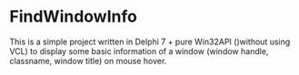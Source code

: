 FindWindowInfo
==============

This is a simple project written in Delphi 7 + pure Win32API ()without using VCL) to display some basic information of a window (window handle, classname, window title) on mouse hover.

